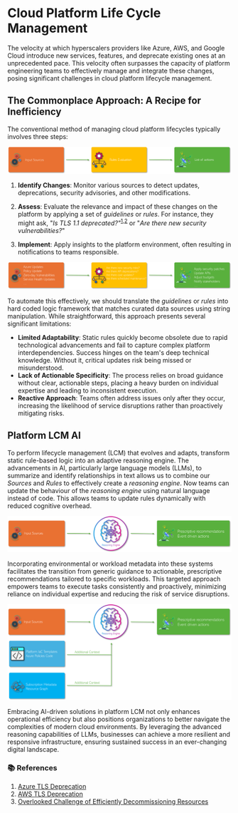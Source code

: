 # Cloud Platform Life Cycle Management

The velocity at which hyperscalers providers like Azure, AWS, and Google Cloud introduce new services, features, and deprecate existing ones at an unprecedented pace. This velocity often surpasses the capacity of platform engineering teams to effectively manage and integrate these changes, posing significant challenges in cloud platform lifecycle management. 



## The Commonplace Approach: A Recipe for Inefficiency
The conventional method of managing cloud platform lifecycles typically involves three steps:

![Miztiik - Platform Engineering with AI](images/miztiik_architecture_platform_lcm_ai_001.png)

1. **Identify Changes**: Monitor various sources to detect updates, deprecations, security advisories, and other modifications.

1. **Assess**: Evaluate the relevance and impact of these changes on the platform by applying a set of *guidelines* or *rules*. For instance, they might ask, "*Is TLS 1.1 deprecated?"*<sup>[1],[2]</sup> or "*Are there new security vulnerabilities?*"

1. **Implement**: Apply insights to the platform environment, often resulting in notifications to teams responsible.

![Miztiik - Platform Engineering with AI](images/miztiik_architecture_platform_lcm_ai_002.png)


To automate this effectively, we should translate the *guidelines* or *rules* into hard coded logic framework that matches curated data sources using string manipulation. While straightforward, this approach presents several significant limitations:  

- **Limited Adaptability**: Static rules quickly become obsolete due to rapid technological advancements and fail to capture complex platform interdependencies. Success hinges on the team's deep technical knowledge. Without it, critical updates risk being missed or misunderstood. 
- **Lack of Actionable Specificity**: The process relies on broad guidance without clear, actionable steps, placing a heavy burden on individual expertise and leading to inconsistent execution.  
- **Reactive Approach**: Teams often address issues only after they occur, increasing the likelihood of service disruptions rather than proactively mitigating risks.  


## Platform LCM AI

To perform lifecycle management (LCM) that evolves and adapts, transform static rule-based logic into an adaptive reasoning engine. The advancements in AI, particularly large language models (LLMs), to summarize and identify relationships in text allows us to combine our _Sources_ and _Rules_ to effectively create a _reasoning engine_. Now teams can update the behaviour of the _reasoning engine_ using natural language instead of code. This allows teams to update rules dynamically with reduced cognitive overhead.

![Miztiik - Platform Engineering with AI](images/miztiik_architecture_platform_lcm_ai_003.png)

Incorporating environmental or workload metadata into these systems facilitates the transition from generic guidance to actionable, prescriptive recommendations tailored to specific workloads. This targeted approach empowers teams to execute tasks consistently and proactively, minimizing reliance on individual expertise and reducing the risk of service disruptions.

![Miztiik - Platform Engineering with AI](images/miztiik_architecture_platform_lcm_ai_004.png)

Embracing AI-driven solutions in platform LCM not only enhances operational efficiency but also positions organizations to better navigate the complexities of modern cloud environments. By leveraging the advanced reasoning capabilities of LLMs, businesses can achieve a more resilient and responsive infrastructure, ensuring sustained success in an ever-changing digital landscape.


### 📚 References

1. [Azure TLS Deprecation][1]
1. [AWS TLS Deprecation][2]
1. [Overlooked Challenge of Efficiently Decommissioning Resources][2]


[1]: https://learn.microsoft.com/en-us/lifecycle/announcements/tls-support-ending-10-31-2024
[2]: https://aws.amazon.com/blogs/security/tls-1-2-required-for-aws-endpoints/
[3]: https://blog.omnistrate.com/posts/49


